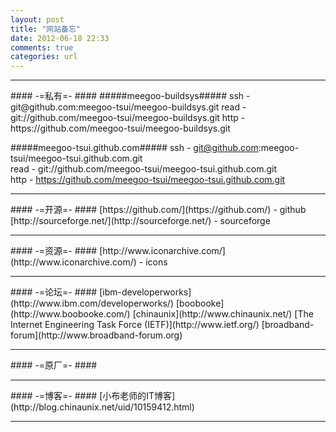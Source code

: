 ```yaml
---
layout: post
title: "网站备忘"
date: 2012-06-18 22:33
comments: true
categories: url
---
```


<!---
################################################################################
-->
<hr />
#### -=私有=- ####
#####meegoo-buildsys#####
ssh  - git@github.com:meegoo-tsui/meegoo-buildsys.git    
read - git://github.com/meegoo-tsui/meegoo-buildsys.git    
http - https://github.com/meegoo-tsui/meegoo-buildsys.git    

#####meegoo-tsui.github.com#####
ssh  - git@github.com:meegoo-tsui/meegoo-tsui.github.com.git    
read - git://github.com/meegoo-tsui/meegoo-tsui.github.com.git    
http - https://github.com/meegoo-tsui/meegoo-tsui.github.com.git    

<!---
################################################################################
-->
<hr />
#### -=开源=- ####
[https://github.com/](https://github.com/) - github    
[http://sourceforge.net/](http://sourceforge.net/) - sourceforge    

<!---
################################################################################
-->
<hr />
#### -=资源=- ####
[http://www.iconarchive.com/](http://www.iconarchive.com/) - icons    

<!---
################################################################################
-->
<hr />
#### -=论坛=- ####
[ibm-developerworks](http://www.ibm.com/developerworks/)    
[boobooke](http://www.boobooke.com/)    
[chinaunix](http://www.chinaunix.net/)    
[The Internet Engineering Task Force (IETF)](http://www.ietf.org/)    
[broadband-forum](http://www.broadband-forum.org)    

<!---
################################################################################
-->
<hr />
#### -=原厂=- ####

<!---
################################################################################
-->
<hr />
#### -=博客=- ####
[小布老师的IT博客](http://blog.chinaunix.net/uid/10159412.html)    

<!---
################################################################################
-->
<hr />


